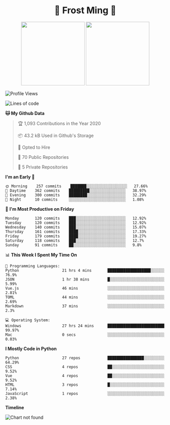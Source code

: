 <h1 align="center">🦄 Frost Ming 🐍</h1>

<p align="center">
  <img height="200" src="https://github-readme-stats.vercel.app/api?username=frostming&show_icons=true&theme=dracula&include_all_commits=true" />
  <img height="200" src="https://github-readme-stats.vercel.app/api/top-langs/?username=frostming&theme=dracula&show_icons=true" />
</p>

<!--START_SECTION:waka-->
![Profile Views](http://img.shields.io/badge/Profile%20Views-10-blue)

![Lines of code](https://img.shields.io/badge/From%20Hello%20World%20I%27ve%20Written-14.0%20million%20lines%20of%20code-blue)

**🐱 My Github Data** 

> 🏆 1,093 Contributions in the Year 2020
 > 
> 📦 43.2 kB Used in Github's Storage 
 > 
> 💼 Opted to Hire
 > 
> 📜 70 Public Repositories
 > 
> 🔑 5 Private Repositories 

**I'm an Early 🐤** 

```text
🌞 Morning    257 commits    ███████░░░░░░░░░░░░░░░░░░   27.66% 
🌆 Daytime    362 commits    █████████░░░░░░░░░░░░░░░░   38.97% 
🌃 Evening    300 commits    ████████░░░░░░░░░░░░░░░░░   32.29% 
🌙 Night      10 commits     ░░░░░░░░░░░░░░░░░░░░░░░░░   1.08%

```
📅 **I'm Most Productive on Friday** 

```text
Monday       120 commits    ███░░░░░░░░░░░░░░░░░░░░░░   12.92% 
Tuesday      120 commits    ███░░░░░░░░░░░░░░░░░░░░░░   12.92% 
Wednesday    140 commits    ███░░░░░░░░░░░░░░░░░░░░░░   15.07% 
Thursday     161 commits    ████░░░░░░░░░░░░░░░░░░░░░   17.33% 
Friday       179 commits    ████░░░░░░░░░░░░░░░░░░░░░   19.27% 
Saturday     118 commits    ███░░░░░░░░░░░░░░░░░░░░░░   12.7% 
Sunday       91 commits     ██░░░░░░░░░░░░░░░░░░░░░░░   9.8%

```


📊 **This Week I Spent My Time On** 

```text
💬 Programming Languages: 
Python                   21 hrs 4 mins       ███████████████████░░░░░░   76.9% 
JSON                     1 hr 38 mins        █░░░░░░░░░░░░░░░░░░░░░░░░   5.99% 
Vue.js                   46 mins             ░░░░░░░░░░░░░░░░░░░░░░░░░   2.81% 
TOML                     44 mins             ░░░░░░░░░░░░░░░░░░░░░░░░░   2.69% 
Markdown                 37 mins             ░░░░░░░░░░░░░░░░░░░░░░░░░   2.3%

💻 Operating System: 
Windows                  27 hrs 24 mins      █████████████████████████   99.97% 
Mac                      0 secs              ░░░░░░░░░░░░░░░░░░░░░░░░░   0.03%

```

**I Mostly Code in Python** 

```text
Python                   27 repos            ████████████████░░░░░░░░░   64.29% 
CSS                      4 repos             ██░░░░░░░░░░░░░░░░░░░░░░░   9.52% 
Vue                      4 repos             ██░░░░░░░░░░░░░░░░░░░░░░░   9.52% 
HTML                     3 repos             █░░░░░░░░░░░░░░░░░░░░░░░░   7.14% 
JavaScript               1 repos             ░░░░░░░░░░░░░░░░░░░░░░░░░   2.38%

```


**Timeline**

![Chart not found](https://github.com/frostming/frostming/blob/master/charts/bar_graph.png) 


<!--END_SECTION:waka-->
